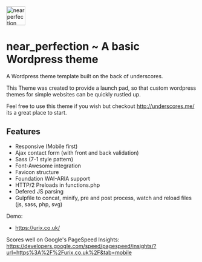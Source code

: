 <img src="https://urix.co.uk/wp-content/themes/near_perfection/img/near-perfection-logo.svg" alt="near perfection logo" height="50" >

# near_perfection ~ A basic Wordpress theme

A Wordpress theme template built on the back of underscores.

This Theme was created to provide a launch pad, so that custom wordpress themes for simple websites can be quickly rustled up.

Feel free to use this theme if you wish but checkout http://underscores.me/ its a great place to start.

## Features

- Responsive (Mobile first)
- Ajax contact form (with front and back validation)
- Sass (7-1 style pattern)
- Font-Awesome integration
- Favicon structure
- Foundation WAI-ARIA support
- HTTP/2 Preloads in functions.php
- Defered JS parsing
- Gulpfile to concat, minify, pre and post process, watch and reload files (js, sass, php, svg)

Demo:
- https://urix.co.uk/

Scores well on Google's PageSpeed Insights: https://developers.google.com/speed/pagespeed/insights/?url=https%3A%2F%2Furix.co.uk%2F&tab=mobile
